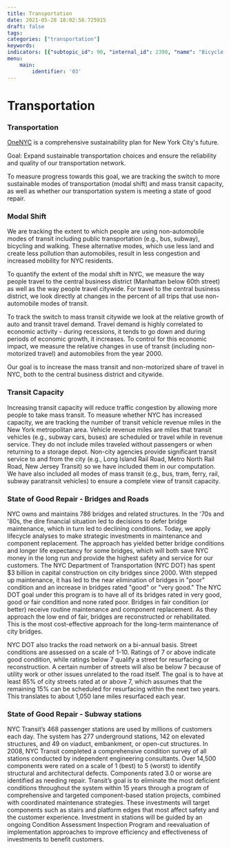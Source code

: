 ```yaml
---
title: Transportation
date: 2021-05-28 18:02:58.725915
draft: false
tags: 
categories: ["transportation"]
keywords: 
indicators: [{"subtopic_id": 90, "internal_id": 2390, "name": "Bicycle Network Coverage", "URL": "https://a816-dohbesp.nyc.gov/IndicatorPublic/VisualizationData.aspx?id=2390,719b87,90,Summarize"}, {"subtopic_id": 90, "internal_id": 2011, "name": "Modal Shift - All Travel", "URL": "https://a816-dohbesp.nyc.gov/IndicatorPublic/VisualizationData.aspx?id=2011,719b87,90,Summarize"}, {"subtopic_id": 90, "internal_id": 2012, "name": "Modal Shift - Travel to the Central Business District", "URL": "https://a816-dohbesp.nyc.gov/IndicatorPublic/VisualizationData.aspx?id=2012,719b87,90,Summarize"}, {"subtopic_id": 90, "internal_id": 774, "name": "State of Good Repair", "URL": "https://a816-dohbesp.nyc.gov/IndicatorPublic/VisualizationData.aspx?id=774,719b87,90,Summarize"}, {"subtopic_id": 90, "internal_id": 2014, "name": "Transit Capacity ", "URL": "https://a816-dohbesp.nyc.gov/IndicatorPublic/VisualizationData.aspx?id=2014,719b87,90,Summarize"}]
menu:
    main:
        identifier: '03'
---
```

# Transportation
### Transportation


[OneNYC](http://www1.nyc.gov/html/onenyc/index.html) is a comprehensive sustainability plan for New York City's future.


Goal: Expand sustainable transportation choices and ensure the reliability and quality of our transportation network.


To measure progress towards this goal, we are tracking the switch to more sustainable modes of transportation (modal shift) and mass transit capacity, as well as whether our transportation system is meeting a state of good repair.


### Modal Shift


We are tracking the extent to which people are using non-automobile modes of transit including public transportation (e.g., bus, subway), bicycling and walking. These alternative modes, which use less land and create less pollution than automobiles, result in less congestion and increased mobility for NYC residents.  
  
To quantify the extent of the modal shift in NYC, we measure the way people travel to the central business district (Manhattan below 60th street) as well as the way people travel citywide. For travel to the central business district, we look directly at changes in the percent of all trips that use non-automobile modes of transit.   
  
To track the switch to mass transit citywide we look at the relative growth of auto and transit travel demand. Travel demand is highly correlated to economic activity - during recessions, it tends to go down and during periods of economic growth, it increases. To control for this economic impact, we measure the relative changes in use of transit (including non-motorized travel) and automobiles from the year 2000.   
  
Our goal is to increase the mass transit and non-motorized share of travel in NYC, both to the central business district and citywide.


### Transit Capacity


Increasing transit capacity will reduce traffic congestion by allowing more people to take mass transit. To measure whether NYC has increased capacity, we are tracking the number of transit vehicle revenue miles in the New York metropolitan area. Vehicle revenue miles are miles that transit vehicles (e.g., subway cars, buses) are scheduled or travel while in revenue service. They do not include miles traveled without passengers or when returning to a storage depot. Non-city agencies provide significant transit service to and from the city (e.g., Long Island Rail Road, Metro North Rail Road, New Jersey Transit) so we have included them in our computation. We have also included all modes of mass transit (e.g., bus, tram, ferry, rail, subway paratransit vehicles) to ensure a complete view of transit capacity.


### State of Good Repair - Bridges and Roads


NYC owns and maintains 786 bridges and related structures. In the '70s and '80s, the dire financial situation led to decisions to defer bridge maintenance, which in turn led to declining conditions. Today, we apply lifecycle analyses to make strategic investments in maintenance and component replacement. The approach has yielded better bridge conditions and longer life expectancy for some bridges, which will both save NYC money in the long run and provide the highest safety and service for our customers. The NYC Department of Transportation (NYC DOT) has spent $3 billion in capital construction on city bridges since 2000. With stepped up maintenance, it has led to the near elimination of bridges in "poor" condition and an increase in bridges rated "good" or "very good." The NYC DOT goal under this program is to have all of its bridges rated in very good, good or fair condition and none rated poor. Bridges in fair condition (or better) receive routine maintenance and component replacement. As they approach the low end of fair, bridges are reconstructed or rehabilitated. This is the most cost-effective approach for the long-term maintenance of city bridges.  
  
NYC DOT also tracks the road network on a bi-annual basis. Street conditions are assessed on a scale of 1-10. Ratings of 7 or above indicate good condition, while ratings below 7 qualify a street for resurfacing or reconstruction. A certain number of streets will also be below 7 because of utility work or other issues unrelated to the road itself. The goal is to have at least 85% of city streets rated at or above 7, which assumes that the remaining 15% can be scheduled for resurfacing within the next two years. This translates to about 1,050 lane miles resurfaced each year.


### State of Good Repair - Subway stations


NYC Transit’s 468 passenger stations are used by millions of customers each day. The system has 277 underground stations, 142 on elevated structures, and 49 on viaduct, embankment, or open-cut structures. In 2008, NYC Transit completed a comprehensive condition survey of all stations conducted by independent engineering consultants. Over 14,500 components were rated on a scale of 1 (best) to 5 (worst) to identify structural and architectural defects. Components rated 3.0 or worse are identified as needing repair. Transit’s goal is to eliminate the most deficient conditions throughout the system within 15 years through a program of comprehensive and targeted component-based station projects, combined with coordinated maintenance strategies. These investments will target components such as stairs and platform edges that most affect safety and the customer experience. Investment in stations will be guided by an ongoing Condition Assessment Inspection Program and reevaluation of implementation approaches to improve efficiency and effectiveness of investments to benefit customers.



